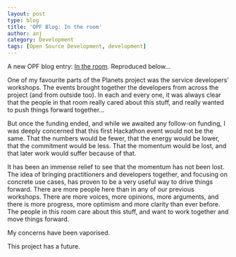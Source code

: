 ```yaml
---
layout: post
type: blog
title: 'OPF Blog: In the room'
author: anj
category: Development
tags: [Open Source Development, development]
---
```

<p>
A new OPF blog entry: <a href="http://openpreservation.org/knowledge/blogs/2010/11/17/room/">In the room</a>. Reproduced below...
</p>
<!--break-->

One of my favourite parts of the Planets project was the service developers’ workshops. The events brought together the developers from across the project (and from outside too). In each and every one, it was always clear that the people in that room really cared about this stuff, and really wanted to push things forward together…

But once the funding ended, and while we awaited any follow-on funding, I was deeply concerned that this first Hackathon event would not be the same. That the numbers would be fewer, that the energy would be lower, that the commitment would be less. That the momentum would be lost, and that later work would suffer because of that. 

It has been an immense relief to see that the momentum has not been lost. The idea of bringing practitioners and developers together, and focusing on concrete use cases, has proven to be a very useful way to drive things forward. There are more people here than in any of our previous workshops. There are more voices, more opinions, more arguments, and there is more progress, more optimism and more clarity than ever before. The people in this room care about this stuff, and want to work together and move things forward.

My concerns have been vaporised.

This project has a future.